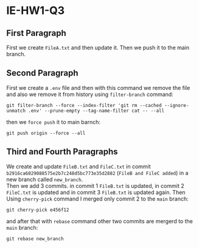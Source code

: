 # IE-HW1-Q3

## First Paragraph
First we create `FileA.txt` and then update it. Then we push it to the main branch.

## Second Paragraph
First we create a `.env` file and then with this command we remove the file and also we remove it from history using `filter-branch` command:
```
git filter-branch --force --index-filter 'git rm --cached --ignore-unmatch .env' --prune-empty --tag-name-filter cat -- --all
```
then we `force push` it to main barnch:
```
git push origin --force --all
```

## Third and Fourth Paragraphs
We create and update `FileB.txt` and `FileC.txt` in commit `b2916ca6029088575e2b7c248d5bc773e35d2882` (`FileB and FileC added`) in a new branch called `new_branch`. 
<br>
Then we add 3 commits. in commit 1 `FileB.txt` is updated, in commit 2 `FileC.txt` is updated and in commit 3 `FileB.txt` is updated again. Then Using `cherry-pick` command I merged only commit 2 to the `main` branch:
```
git cherry-pick e456f12
```
and after that with `rebase` command other two commits are mergerd to the `main` branch:
```
git rebase new_branch
```
